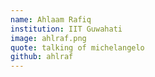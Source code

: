 ```yaml
---
name: Ahlaam Rafiq
institution: IIT Guwahati
image: ahlraf.png
quote: talking of michelangelo
github: ahlraf
---
```


